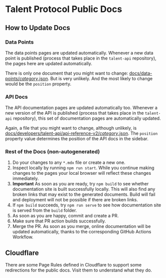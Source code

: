 # Talent Protocol Public Docs

## How to Update Docs

### Data Points

The data points pages are updated automatically. Whenever a new data point is published (process that takes place in the `talent-api` repository),
the pages here are updated automatically.

There is only one document that you might want to change: [docs/data-points/_category_.json](./docs/data-points/_category_.json).
But is very unlikely. And the most likely to change would be the `position` property.

### API Docs

The API documentation pages are updated automatically too. Whenever a new version of the API is published (process that takes place in the `talent-api` repository), this set of documentation pages are automatically updated.

Again, a file that you might want to change, although unlikely, is [docs/developers/talent-api/api-reference-v2/_category_.json](./docs/developers/talent-api/api-reference-v2/_category_.json). The `position` property value determines the position of the API docs in the sidebar.

### Rest of the Docs (non-autogenerated)

1. Do your changes to any `*.mdx` file or create a new one.
2. Inspect locally by running `npm run start`. While you continue making changes to the pages your local browser will reflect these changes immediately.
3. **Important** As soon as you are ready, try `npm build` to see whether documentation site is built successfully locally. This will also find any broken links that may exist to the generated documents. Build will fail and deployment will not be possible if there are broken links.
4. If `npm build` succeeds, try `npm run serve` to see how documentation site is served from the `build` folder.
5. As soon as you are happy, commit and create a PR.
6. Make sure that PR action builds successfully.
7. Merge the PR. As soon as you merge, online documentation will be updated automatically, thanks to the corresponding GitHub Actions Workflow.

## Cloudflare

There are some Page Rules defined in Cloudflare to support some redirections for the public docs. Visit them to understand what they do.
